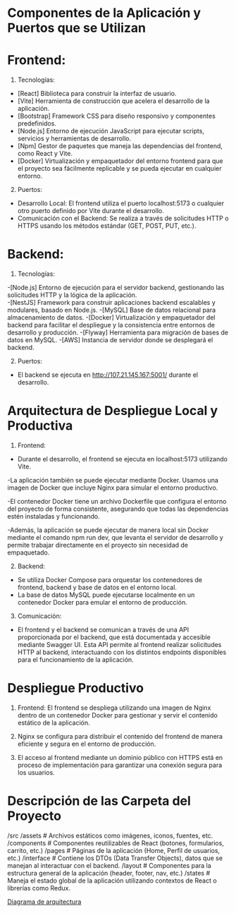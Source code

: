 # Componentes de la Aplicación y Puertos que se Utilizan

# Frontend:

1. Tecnologías:
- [React] Biblioteca para construir la interfaz de usuario.
- [Vite] Herramienta de construcción que acelera el desarrollo de la aplicación.
- [Bootstrap] Framework CSS para diseño responsivo y componentes predefinidos.
- [Node.js] Entorno de ejecución JavaScript para ejecutar scripts, servicios y herramientas de desarrollo.
- [Npm] Gestor de paquetes que maneja las dependencias del frontend, como React y Vite.
- [Docker] Virtualización y empaquetador del entorno frontend para que el proyecto sea fácilmente replicable y se pueda ejecutar en cualquier      entorno.

2. Puertos:
- Desarrollo Local: El frontend utiliza el puerto localhost:5173 o cualquier otro puerto definido por Vite durante el desarrollo.
- Comunicación con el Backend: Se realiza a través de solicitudes HTTP o HTTPS usando los métodos estándar (GET, POST, PUT, etc.).

# Backend:

1. Tecnologías:

-[Node.js] Entorno de ejecución para el servidor backend, gestionando las solicitudes HTTP y la lógica de la aplicación.  
-[NestJS] Framework para construir aplicaciones backend escalables y modulares, basado en Node.js.
-[MySQL] Base de datos relacional para almacenamiento de datos.
-[Docker] Virtualización y empaquetador del backend para facilitar el despliegue y la consistencia entre entornos de desarrollo y producción.
-[Flyway] Herramienta para migración de bases de datos en MySQL.
-[AWS] Instancia de servidor donde se desplegará el backend.

2. Puertos:

- El backend se ejecuta en http://107.21.145.167:5001/ durante el desarrollo.

# Arquitectura de Despliegue Local y Productiva

1. Frontend:

- Durante el desarrollo, el frontend se ejecuta en localhost:5173 utilizando Vite.

-La aplicación también se puede ejecutar mediante Docker. Usamos una imagen de Docker que incluye Nginx para simular el entorno productivo.

-El contenedor Docker tiene un archivo Dockerfile que configura el entorno del proyecto de forma consistente, asegurando que todas las dependencias estén instaladas y funcionando.

-Además, la aplicación se puede ejecutar de manera local sin Docker mediante el comando npm run dev, que levanta el servidor de desarrollo y permite trabajar directamente en el proyecto sin necesidad de empaquetado.

2. Backend:

- Se utiliza Docker Compose para orquestar los contenedores de frontend, backend y base de datos en el entorno local.
- La base de datos MySQL puede ejecutarse localmente en un contenedor Docker para emular el entorno de producción.

3. Comunicación:

- El frontend y el backend se comunican a través de una API proporcionada por el backend, que está documentada y accesible mediante Swagger UI. Esta API permite al frontend realizar solicitudes HTTP al backend, interactuando con los distintos endpoints disponibles para el funcionamiento de la aplicación.

# Despliegue Productivo

1. Frontend: El frontend se despliega utilizando una imagen de Nginx dentro de un contenedor Docker para gestionar y servir el contenido estático de la aplicación.

2. Nginx se configura para distribuir el contenido del frontend de manera eficiente y segura en el entorno de producción.

3. El acceso al frontend mediante un dominio público con HTTPS está en proceso de implementación para garantizar una conexión segura para los usuarios.

# Descripción de las Carpeta del Proyecto

/src
  /assets           # Archivos estáticos como imágenes, iconos, fuentes, etc.
  /components       # Componentes reutilizables de React (botones, formularios, carrito, etc.)
  /pages            # Páginas de la aplicación (Home, Perfil de usuarios, etc.)
  /interface        # Contiene los DTOs (Data Transfer Objects), datos que se manejan al interactuar con el backend.
  /layout           # Componentes para la estructura general de la aplicación (header, footer, nav, etc.)
  /states           # Maneja el estado global de la aplicación utilizando contextos de React o librerías como Redux.


[Diagrama de arquitectura](https://imgur.com/a/SPwOq17)
